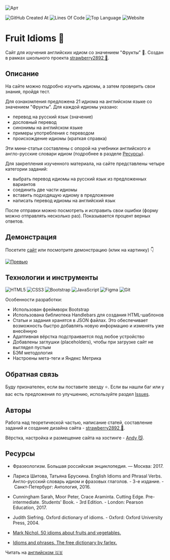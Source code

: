 ![Арт](https://i.postimg.cc/SsqPL45Y/art.png)

![GitHub Created At](https://img.shields.io/github/created-at/id-andyyy/Fruit-Idioms?style=flat&color=%23540554)
![Lines Of Code](https://tokei.rs/b1/github/id-andyyy/Fruit-Idioms?style=flat&category=code&color=%23FF9100)
![Top Language](https://img.shields.io/github/languages/top/id-andyyy/Fruit-Idioms?style=flat)
![Website](https://img.shields.io/website?url=https%3A%2F%2Ffruit-idioms.vercel.app%2F)

# Fruit Idioms&nbsp;&#127827;

Сайт для изучения английских идиом со значением "Фрукты"&nbsp;&#127823;. Создан в рамках школьного проекта [strawberry2892&nbsp;&#127827;](https://github.com/strawberry2892).

## Описание

На сайте можно подробно изучить идиомы, а затем проверить свои знания, пройдя тест.

Для ознакомления предложена 21 идиома на английском языке со значением "Фрукты". Для каждой идиомы указано:

- перевод на русский язык (значение)
- дословный перевод
- синонимы на английском языке
- примеры употребления с переводом
- происхождение идиомы (краткая справка)

Эти мини-статьи составлены с опорой на учебники английского и англо-русские словари идиом (подробнее в разделе [Ресурсы](#ресурсы)).

Для закрепления изученного материала, на сайте представлены четыре категории заданий:

- выбрать перевод идиомы на русский язык из предложенных вариантов
- соединить две части идиомы
- вставить подходящую идиому в предложение
- написать перевод идиомы на английский язык

После отправки можно посмотреть и исправить свои ошибки (форму можно отправлять несколько раз). Показывается процент верных ответов.

## Демонстрация

Посетите [сайт](https://fruit-idioms.vercel.app/) или посмотрите демонстрацию (клик на картинку)&nbsp;&#128071;

[![Превью](https://i.postimg.cc/kGghZc7n/preview.png)](https://youtu.be/6QE09oDJbeM)

## Технологии и инструменты

![HTML5](https://img.shields.io/badge/html5-%23E34F26.svg?style=for-the-badge&logo=html5&logoColor=white)
![CSS3](https://img.shields.io/badge/css3-%231572B6.svg?style=for-the-badge&logo=css3&logoColor=white)
![Bootstrap](https://img.shields.io/badge/bootstrap-%238511FA.svg?style=for-the-badge&logo=bootstrap&logoColor=white)
![JavaScript](https://img.shields.io/badge/javascript-%23323330.svg?style=for-the-badge&logo=javascript&logoColor=white&color=yellow)
![Figma](https://img.shields.io/badge/figma-%23F24E1E.svg?style=for-the-badge&logo=figma&logoColor=white&color=#6CeA8C)
![Git](https://img.shields.io/badge/git-%23F05033.svg?style=for-the-badge&logo=git&logoColor=white&color=f14e32)

Особенности разработки:

- Использован фреймворк Bootstrap
- Использована библиотека Handlebars для создания HTML-шаблонов
- Статьи и задания хранятся в JSON файлах. Это обеспечивает возможность быстро добавлять новую информацию и изменять уже внесённую
- Адаптивная вёрстка подстраивается под любое устройство
- Добавлены заглушки (placeholders), чтобы при загрузке сайт не выглядел пустым
- БЭМ методология
- Настроены мета-теги и Яндекс Метрика

## Обратная связь

Буду признателен, если вы поставите звезду&nbsp;&#11088;. Если вы нашли баг или у вас есть предложения по улучшению, используйте раздел [Issues](https://github.com/id-andyyy/Fruit-Idioms/issues).

## Авторы

Работа над теоретической частью, написание статей, составление заданий и создание дизайна сайта - [strawberry2892&nbsp;&#127827;](https://github.com/strawberry2892).

Вёрстка, настройка и размещение сайта на хостинге - [Andy&nbsp;&#128572;](https://github.com/id-andyyy).

## Ресурсы

- Фразеологизм. Большая российская энциклопедия. — Москва:&nbsp;2017.

- Лариса Шитова, Татьяна Брускина. English Idioms and Phrasal Verbs. Англо-русский словарь идиом и фразовых глаголов. -&nbsp;3-е&nbsp;издание. -&nbsp;Санкт-Петербург: Антология,&nbsp;2016.

- Cunningham Sarah, Moor Peter, Crace Araminta. Cutting Edge. Pre-intermediate. Students' Book. -&nbsp;3rd Edition. -&nbsp;London: Pearson Education,&nbsp;2017.

- Judith Siefring. Oxford dictionary of idioms. -&nbsp;Oxford: Oxford University Press,&nbsp;2004.

- [Mark Nichol. 50&nbsp;idioms about fruits and vegetables.](https://www.dailywritingtips.com/50-idioms-about-fruits-and-vegetables/) 

- [Idioms and phrases. The free dictionary by farlex.](https://idioms.thefreedictionary.com/)

Читать на [английском&nbsp;&#127468;&#127463;](README.md)